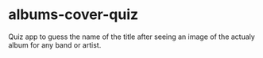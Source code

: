# albums-cover-quiz

Quiz app to guess the name of the title after seeing an image of the actualy album for any band or artist.
